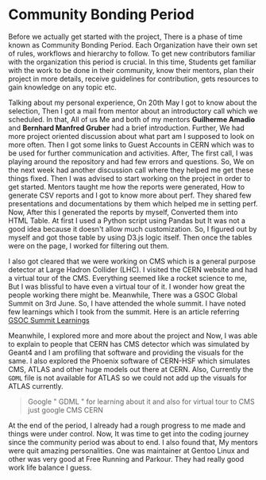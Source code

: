 # Community Bonding Period

Before we actually get started with the project, There is a phase of time known as Community Bonding Period.
Each Organization have their own set of rules, workflows and hierarchy to follow. To get new contributors familiar with the organization this period is crucial. In this time, Students get familiar with the work to be done in their community, know their mentors, plan their project in more details, receive guidelines for contribution, gets resources to gain knowledge on any topic etc.

Talking about my personal experience, On 20th May I got to know about the selection, Then I got a mail from mentor about an introductory call which we scheduled. In that, All of us Me and both of my mentors **Guilherme Amadio** and **Bernhard Manfred Gruber** had a brief introduction. Further, We had more project oriented discussion about what part am I supposed to look on more often. Then I got some links to Guest Accounts in CERN which was to be used for further communication and activities. After, The first call, I was playing around the repository and had few errors and questions. So, We on the next week had another discussion call where they helped me get these things fixed. Then I was advised to start working on the project in order to get started. Mentors taught me how the reports were generated, How to generate CSV reports and I got to know more about perf. They shared few presentations and documentations by them which helped me in setting perf. Now, After this I generated the reports by myself, Converted them into HTML Table. At first I used a Python script using Pandas but It was not a good idea because it doesn't allow much customization. So, I figured out by myself and got those table by using D3.js logic itself. Then once the tables were on the page, I worked for filtering out them.

I also got cleared that we were working on CMS which is a general purpose detector at Large Hadron Collider (LHC). I visited the CERN website and had a virtual tour of the CMS. Everything seemed like a rocket science to me, But I was blissful to have even a virtual tour of it. I wonder how great the people working there might be. Meanwhile, There was a GSOC Global Summit on 3rd June. So, I have attended the whole summit. I have noted few learnings which I took from the summit. Here is an article referring [GSOC Summit Learnings](https://medium.com/@harshiljani2002/my-learnings-from-gsoc22-global-summit-dab3e9db392)

Meanwhile, I explored more and more about the project and Now, I was able to explain to people that CERN has CMS detector which was simulated by Geant4 and I am profiling that software and providing the visuals for the same. I also explored the Phoenix software of CERN-HSF which simulates CMS, ATLAS and other huge models out there at CERN. Also, Currently the `GDML` file is not available for ATLAS so we could not add up the visuals for ATLAS currently. 

> Google " GDML " for learning about it and also for virtual tour to CMS just google CMS CERN

At the end of the period, I already had a rough progress to me made and things were under control. Now, It was time to get into the coding journey since the community period was about to end. I also found that, My mentors were quit amazing personalities. One was maintainer at Gentoo Linux and other was very good at Free Running and Parkour. They had really good work life balance I guess. 